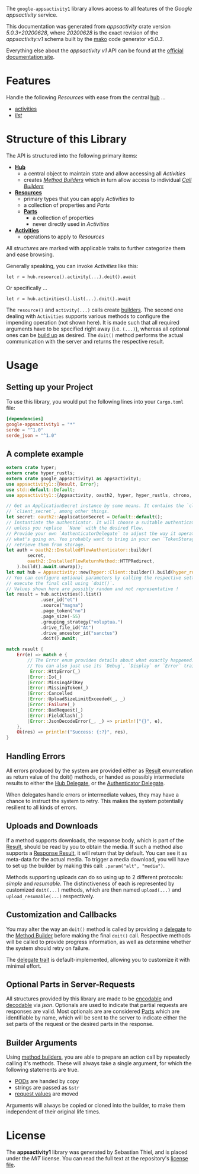 <!---
DO NOT EDIT !
This file was generated automatically from 'src/generator/templates/api/README.md.mako'
DO NOT EDIT !
-->
The `google-appsactivity1` library allows access to all features of the *Google appsactivity* service.

This documentation was generated from *appsactivity* crate version *5.0.3+20200628*, where *20200628* is the exact revision of the *appsactivity:v1* schema built by the [mako](http://www.makotemplates.org/) code generator *v5.0.3*.

Everything else about the *appsactivity* *v1* API can be found at the
[official documentation site](https://developers.google.com/google-apps/activity/).
# Features

Handle the following *Resources* with ease from the central [hub](https://docs.rs/google-appsactivity1/5.0.3+20200628/google_appsactivity1/Appsactivity) ... 

* [activities](https://docs.rs/google-appsactivity1/5.0.3+20200628/google_appsactivity1/api::Activity)
 * [*list*](https://docs.rs/google-appsactivity1/5.0.3+20200628/google_appsactivity1/api::ActivityListCall)




# Structure of this Library

The API is structured into the following primary items:

* **[Hub](https://docs.rs/google-appsactivity1/5.0.3+20200628/google_appsactivity1/Appsactivity)**
    * a central object to maintain state and allow accessing all *Activities*
    * creates [*Method Builders*](https://docs.rs/google-appsactivity1/5.0.3+20200628/google_appsactivity1/client::MethodsBuilder) which in turn
      allow access to individual [*Call Builders*](https://docs.rs/google-appsactivity1/5.0.3+20200628/google_appsactivity1/client::CallBuilder)
* **[Resources](https://docs.rs/google-appsactivity1/5.0.3+20200628/google_appsactivity1/client::Resource)**
    * primary types that you can apply *Activities* to
    * a collection of properties and *Parts*
    * **[Parts](https://docs.rs/google-appsactivity1/5.0.3+20200628/google_appsactivity1/client::Part)**
        * a collection of properties
        * never directly used in *Activities*
* **[Activities](https://docs.rs/google-appsactivity1/5.0.3+20200628/google_appsactivity1/client::CallBuilder)**
    * operations to apply to *Resources*

All *structures* are marked with applicable traits to further categorize them and ease browsing.

Generally speaking, you can invoke *Activities* like this:

```Rust,ignore
let r = hub.resource().activity(...).doit().await
```

Or specifically ...

```ignore
let r = hub.activities().list(...).doit().await
```

The `resource()` and `activity(...)` calls create [builders][builder-pattern]. The second one dealing with `Activities` 
supports various methods to configure the impending operation (not shown here). It is made such that all required arguments have to be 
specified right away (i.e. `(...)`), whereas all optional ones can be [build up][builder-pattern] as desired.
The `doit()` method performs the actual communication with the server and returns the respective result.

# Usage

## Setting up your Project

To use this library, you would put the following lines into your `Cargo.toml` file:

```toml
[dependencies]
google-appsactivity1 = "*"
serde = "^1.0"
serde_json = "^1.0"
```

## A complete example

```Rust
extern crate hyper;
extern crate hyper_rustls;
extern crate google_appsactivity1 as appsactivity1;
use appsactivity1::{Result, Error};
use std::default::Default;
use appsactivity1::{Appsactivity, oauth2, hyper, hyper_rustls, chrono, FieldMask};

// Get an ApplicationSecret instance by some means. It contains the `client_id` and 
// `client_secret`, among other things.
let secret: oauth2::ApplicationSecret = Default::default();
// Instantiate the authenticator. It will choose a suitable authentication flow for you, 
// unless you replace  `None` with the desired Flow.
// Provide your own `AuthenticatorDelegate` to adjust the way it operates and get feedback about 
// what's going on. You probably want to bring in your own `TokenStorage` to persist tokens and
// retrieve them from storage.
let auth = oauth2::InstalledFlowAuthenticator::builder(
        secret,
        oauth2::InstalledFlowReturnMethod::HTTPRedirect,
    ).build().await.unwrap();
let mut hub = Appsactivity::new(hyper::Client::builder().build(hyper_rustls::HttpsConnectorBuilder::new().with_native_roots().https_or_http().enable_http1().build()), auth);
// You can configure optional parameters by calling the respective setters at will, and
// execute the final call using `doit()`.
// Values shown here are possibly random and not representative !
let result = hub.activities().list()
             .user_id("et")
             .source("magna")
             .page_token("no")
             .page_size(-55)
             .grouping_strategy("voluptua.")
             .drive_file_id("At")
             .drive_ancestor_id("sanctus")
             .doit().await;

match result {
    Err(e) => match e {
        // The Error enum provides details about what exactly happened.
        // You can also just use its `Debug`, `Display` or `Error` traits
         Error::HttpError(_)
        |Error::Io(_)
        |Error::MissingAPIKey
        |Error::MissingToken(_)
        |Error::Cancelled
        |Error::UploadSizeLimitExceeded(_, _)
        |Error::Failure(_)
        |Error::BadRequest(_)
        |Error::FieldClash(_)
        |Error::JsonDecodeError(_, _) => println!("{}", e),
    },
    Ok(res) => println!("Success: {:?}", res),
}

```
## Handling Errors

All errors produced by the system are provided either as [Result](https://docs.rs/google-appsactivity1/5.0.3+20200628/google_appsactivity1/client::Result) enumeration as return value of
the doit() methods, or handed as possibly intermediate results to either the 
[Hub Delegate](https://docs.rs/google-appsactivity1/5.0.3+20200628/google_appsactivity1/client::Delegate), or the [Authenticator Delegate](https://docs.rs/yup-oauth2/*/yup_oauth2/trait.AuthenticatorDelegate.html).

When delegates handle errors or intermediate values, they may have a chance to instruct the system to retry. This 
makes the system potentially resilient to all kinds of errors.

## Uploads and Downloads
If a method supports downloads, the response body, which is part of the [Result](https://docs.rs/google-appsactivity1/5.0.3+20200628/google_appsactivity1/client::Result), should be
read by you to obtain the media.
If such a method also supports a [Response Result](https://docs.rs/google-appsactivity1/5.0.3+20200628/google_appsactivity1/client::ResponseResult), it will return that by default.
You can see it as meta-data for the actual media. To trigger a media download, you will have to set up the builder by making
this call: `.param("alt", "media")`.

Methods supporting uploads can do so using up to 2 different protocols: 
*simple* and *resumable*. The distinctiveness of each is represented by customized 
`doit(...)` methods, which are then named `upload(...)` and `upload_resumable(...)` respectively.

## Customization and Callbacks

You may alter the way an `doit()` method is called by providing a [delegate](https://docs.rs/google-appsactivity1/5.0.3+20200628/google_appsactivity1/client::Delegate) to the 
[Method Builder](https://docs.rs/google-appsactivity1/5.0.3+20200628/google_appsactivity1/client::CallBuilder) before making the final `doit()` call. 
Respective methods will be called to provide progress information, as well as determine whether the system should 
retry on failure.

The [delegate trait](https://docs.rs/google-appsactivity1/5.0.3+20200628/google_appsactivity1/client::Delegate) is default-implemented, allowing you to customize it with minimal effort.

## Optional Parts in Server-Requests

All structures provided by this library are made to be [encodable](https://docs.rs/google-appsactivity1/5.0.3+20200628/google_appsactivity1/client::RequestValue) and 
[decodable](https://docs.rs/google-appsactivity1/5.0.3+20200628/google_appsactivity1/client::ResponseResult) via *json*. Optionals are used to indicate that partial requests are responses 
are valid.
Most optionals are are considered [Parts](https://docs.rs/google-appsactivity1/5.0.3+20200628/google_appsactivity1/client::Part) which are identifiable by name, which will be sent to 
the server to indicate either the set parts of the request or the desired parts in the response.

## Builder Arguments

Using [method builders](https://docs.rs/google-appsactivity1/5.0.3+20200628/google_appsactivity1/client::CallBuilder), you are able to prepare an action call by repeatedly calling it's methods.
These will always take a single argument, for which the following statements are true.

* [PODs][wiki-pod] are handed by copy
* strings are passed as `&str`
* [request values](https://docs.rs/google-appsactivity1/5.0.3+20200628/google_appsactivity1/client::RequestValue) are moved

Arguments will always be copied or cloned into the builder, to make them independent of their original life times.

[wiki-pod]: http://en.wikipedia.org/wiki/Plain_old_data_structure
[builder-pattern]: http://en.wikipedia.org/wiki/Builder_pattern
[google-go-api]: https://github.com/google/google-api-go-client

# License
The **appsactivity1** library was generated by Sebastian Thiel, and is placed 
under the *MIT* license.
You can read the full text at the repository's [license file][repo-license].

[repo-license]: https://github.com/Byron/google-apis-rsblob/main/LICENSE.md


